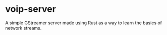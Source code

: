 # voip-server

A simple GStreamer server made using Rust as a way to learn the basics of network streams.

